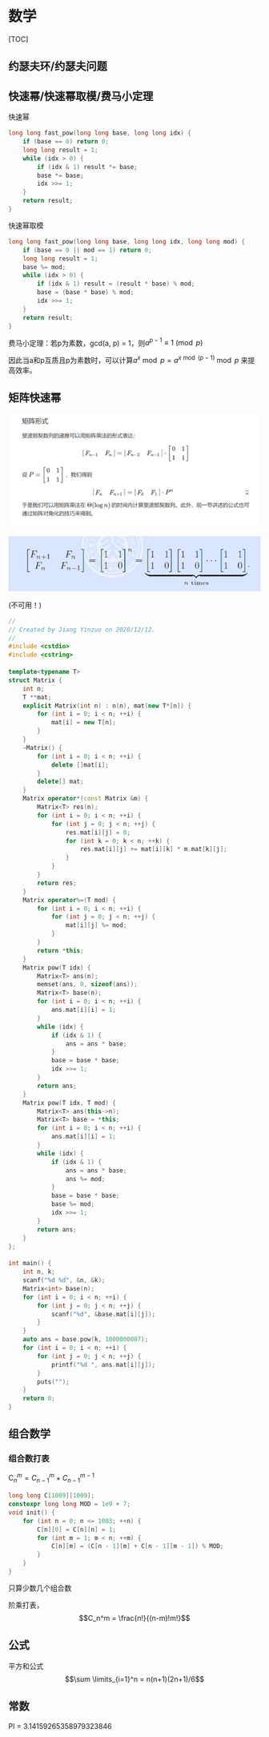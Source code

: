 # 数学

[TOC]

## 约瑟夫环/约瑟夫问题

## 快速幂/快速幂取模/费马小定理

快速幂

```c++
long long fast_pow(long long base, long long idx) {
    if (base == 0) return 0;
    long long result = 1;
    while (idx > 0) {
        if (idx & 1) result *= base;
        base *= base;
        idx >>= 1;
    }
    return result;
}
```

快速幂取模

```c++
long long fast_pow(long long base, long long idx, long long mod) {
    if (base == 0 || mod == 1) return 0;
    long long result = 1;
    base %= mod;
    while (idx > 0) {
        if (idx & 1) result = (result * base) % mod;
        base = (base * base) % mod;
        idx >>= 1;
    }
    return result;
}
```

费马小定理：若p为素数，gcd(a, p) = 1，则$a^{p-1} \equiv 1 \pmod p$

因此当a和p互质且p为素数时，可以计算$a^{x}\bmod p=a^{x\bmod(p-1)} \bmod p$ 来提高效率。

## 矩阵快速幂

![image-20201212213738508](./asset/矩阵快速幂.png)

![image-20201212220955866](./asset/斐波那契数列.png)

(不可用！)

```c++
//
// Created by Jiang Yinzuo on 2020/12/12.
//
#include <cstdio>
#include <cstring>

template<typename T>
struct Matrix {
    int n;
    T **mat;
    explicit Matrix(int n) : n(n), mat(new T*[n]) {
        for (int i = 0; i < n; ++i) {
            mat[i] = new T[n];
        }
    }
    ~Matrix() {
        for (int i = 0; i < n; ++i) {
            delete []mat[i];
        }
        delete[] mat;
    }
    Matrix operator*(const Matrix &m) {
        Matrix<T> res(n);
        for (int i = 0; i < n; ++i) {
            for (int j = 0; j < n; ++j) {
                res.mat[i][j] = 0;
                for (int k = 0; k < n; ++k) {
                    res.mat[i][j] += mat[i][k] * m.mat[k][j];
                }
            }
        }
        return res;
    }
    Matrix operator%=(T mod) {
        for (int i = 0; i < n; ++i) {
            for (int j = 0; j < n; ++j) {
                mat[i][j] %= mod;
            }
        }
        return *this;
    }
    Matrix pow(T idx) {
        Matrix<T> ans(n);
        memset(ans, 0, sizeof(ans));
        Matrix<T> base(n);
        for (int i = 0; i < n; ++i) {
            ans.mat[i][i] = 1;
        }
        while (idx) {
            if (idx & 1) {
                ans = ans * base;
            }
            base = base * base;
            idx >>= 1;
        }
        return ans;
    }
    Matrix pow(T idx, T mod) {
        Matrix<T> ans(this->n);
        Matrix<T> base = *this;
        for (int i = 0; i < n; ++i) {
            ans.mat[i][i] = 1;
        }
        while (idx) {
            if (idx & 1) {
                ans = ans * base;
                ans %= mod;
            }
            base = base * base;
            base %= mod;
            idx >>= 1;
        }
        return ans;
    }
};

int main() {
    int n, k;
    scanf("%d %d", &n, &k);
    Matrix<int> base(n);
    for (int i = 0; i < n; ++i) {
        for (int j = 0; j < n; ++j) {
            scanf("%d", &base.mat[i][j]);
        }
    }
    auto ans = base.pow(k, 1000000007);
    for (int i = 0; i < n; ++i) {
        for (int j = 0; j < n; ++j) {
            printf("%d ", ans.mat[i][j]);
        }
        puts("");
    }
    return 0;
}
```



## 组合数学

### 组合数打表

$\mathrm C_n^m=C_{n-1}^m+C_{n-1}^{m-1}$

```c++
long long C[1009][1009];
constexpr long long MOD = 1e9 + 7;
void init() {
    for (int n = 0; n <= 1003; ++n) {
        C[n][0] = C[n][n] = 1;
        for (int m = 1; m < n; ++m) {
            C[n][m] = (C[n - 1][m] + C[n - 1][m - 1]) % MOD;
        }
    }
}
```

只算少数几个组合数

阶乘打表，$$C_n^m = \frac{n!}{(n-m)!m!}$$

## 公式

平方和公式$$\sum \limits_{i=1}^n = n(n+1)(2n+1)/6$$

## 常数

PI = 3.14159265358979323846
